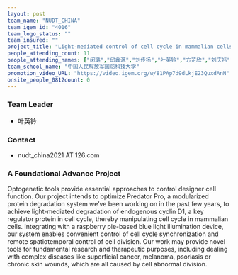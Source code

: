 ```yaml
---
layout: post
team_name: "NUDT_CHINA"
team_igem_id: "4016"
team_logo_status: ""
team_insured: ""
project_title: "Light-mediated control of cell cycle in mammalian cells"
people_attending_count: 11
people_attending_names: ["闵璐","邱鑫源","刘传扬","叶英钤","方芷欣","刘庆祎","胡玉","李芊谊","李泳江","王雨璇","谢聪"]
team_school_name: "中国人民解放军国防科技大学"
promotion_video_URL: "https://video.igem.org/w/81PAp7d9dLkjE23QuxdAnN"
onsite_people_0812count: 0
---
```



### Team Leader
* 叶英钤

### Contact
* nudt_china2021 AT 126.com

### A Foundational Advance Project

Optogenetic tools provide essential approaches to control designer cell function. Our project intends to optimize Predator Pro, a modularized protein degradation system we’ve been working on in the past few years, to achieve light-mediated degradation of endogenous cyclin D1, a key regulator protein in cell cycle, thereby manipulating cell cycle in mammalian cells. Integrating with a raspberry pie-based blue light illumination device, our system enables convenient control of cell cycle synchronization and remote spatiotemporal control of cell division. Our work may provide novel tools for fundamental research and therapeutic purposes, including dealing with complex diseases like superficial cancer, melanoma, psoriasis or chronic skin wounds, which are all caused by cell abnormal division.
